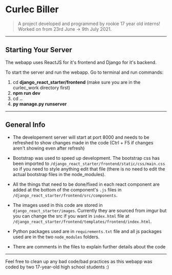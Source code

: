 # Curlec Biller

> A project developed and programmed by rookie 17 year old interns! Worked on from 23rd June → 9th July 2021.

---

## Starting Your Server

The webapp uses ReactJS for it's frontend and Django for it's backend.

To start the server and run the webapp. Go to terminal and run commands:

1. cd **django_react_starter/frontend** (make sure you are in the curlec_work directory first)
2. **npm run dev**
3. cd **..**
4. **py manage.py runserver**

---

## General Info

- The developement server will start at port 8000 and needs to be refreshed to show changes made in the code (Ctrl + F5 if changes aren't showing even after refresh)

- Bootstrap was used to speed up development. The bootstrap css has been imported to `/django_react_starter/frontend/static/css/main.css` so if you need to style anything edit that file (there is no need to edit the actual bootstrap files in the node_modules).

- All the things that need to be done/fixed in each react component are added at the bottom of the component's `.js` files in `/django_react_starter/frontend/src/components`.

- The images used in this code are stored in `django_react_starter/images`. Currently they are sourced from imgur but you can change the src if you want in `index.html` file at `/django_react_starter/frontend/templates/frontend/index.html`.

- Python packages used are in `requirements.txt` file and all js packages used are in the two `node_modules` folders.

- There are comments in the files to explain further details about the code

---

Feel free to clean up any bad code/bad practices as this webapp was coded by two 17-year-old high school students :)
